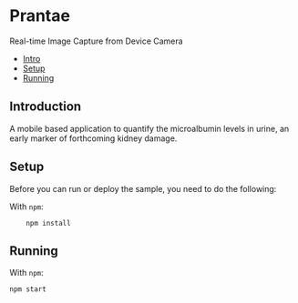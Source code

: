 # Prantae
Real-time Image Capture from Device Camera

* [Intro](#introduction)
* [Setup](#setup)
* [Running](#running)

## Introduction

A mobile based application to quantify the microalbumin levels in urine, an early marker of forthcoming kidney damage.

## Setup

Before you can run or deploy the sample, you need to do the following:

 With `npm`:

        npm install

## Running

With `npm`:

    npm start
